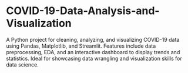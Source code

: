 # COVID-19-Data-Analysis-and-Visualization
A Python project for cleaning, analyzing, and visualizing COVID-19 data using Pandas, Matplotlib, and Streamlit. Features include data preprocessing, EDA, and an interactive dashboard to display trends and statistics. Ideal for showcasing data wrangling and visualization skills for data science.
